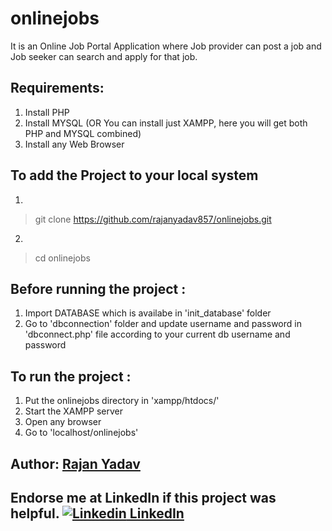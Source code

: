 # onlinejobs
It is an Online Job Portal Application where Job provider can post a job and Job seeker can search and apply for that job.


## Requirements:
1. Install PHP
2. Install MYSQL (OR You can install just XAMPP, here you will get both PHP and MYSQL combined)
3. Install any Web Browser

## To add the Project to your local system
1.
  > git clone https://github.com/rajanyadav857/onlinejobs.git
2.
  > cd onlinejobs

 
## Before running the project : 
1. Import DATABASE which is availabe in 'init_database' folder
2. Go to 'dbconnection' folder and update username and password in 'dbconnect.php' file according to your current db username and password
  
## To run the project :
1. Put the onlinejobs directory in 'xampp/htdocs/'
2. Start the XAMPP server 
3. Open any browser
4. Go to 'localhost/onlinejobs'

## Author: <a href="http://rajanyadav.me/">Rajan Yadav</a>
 
## Endorse me at LinkedIn if this project was helpful. [![Linkedin](https://i.stack.imgur.com/gVE0j.png) LinkedIn](https://www.linkedin.com/in/rajanyadav857/)



